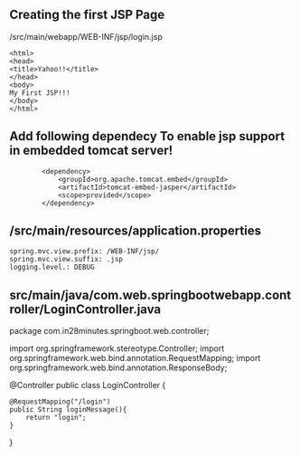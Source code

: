 ## Creating the first JSP Page

/src/main/webapp/WEB-INF/jsp/login.jsp

```
<html>
<head>
<title>Yahoo!!</title>
</head>
<body>
My First JSP!!!
</body>
</html>
```

## Add following dependecy To enable jsp support in embedded tomcat server!
```
        <dependency>
            <groupId>org.apache.tomcat.embed</groupId>
            <artifactId>tomcat-embed-jasper</artifactId>
            <scope>provided</scope>
        </dependency>
```

## /src/main/resources/application.properties
```
spring.mvc.view.prefix: /WEB-INF/jsp/
spring.mvc.view.suffix: .jsp
logging.level.: DEBUG
```

## src/main/java/com.web.springbootwebapp.controller/LoginController.java
package com.in28minutes.springboot.web.controller;

import org.springframework.stereotype.Controller;
import org.springframework.web.bind.annotation.RequestMapping;
import org.springframework.web.bind.annotation.ResponseBody;

@Controller
public class LoginController {
	
	@RequestMapping("/login")
	public String loginMessage(){
		return "login";
	}
}
